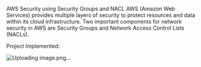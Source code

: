AWS Security using Security Groups and NACL
AWS (Amazon Web Services) provides multiple layers of security to protect resources and data within its cloud infrastructure. Two important components for network security in AWS are Security Groups and Network Access Control Lists (NACLs).


Project Implemented:

![Uploading image.png…]()
